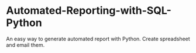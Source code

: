 # Automated-Reporting-with-SQL-Python
An easy way to generate automated report with Python. Create spreadsheet and email them.
